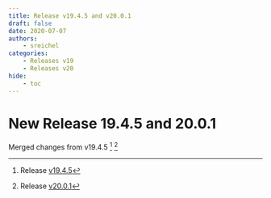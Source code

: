 ```yaml
---
title: Release v19.4.5 and v20.0.1
draft: false
date: 2020-07-07
authors:
    - sreichel
categories:
    - Releases v19
    - Releases v20
hide:
    - toc
---
```


# New Release 19.4.5 and 20.0.1

Merged changes from v19.4.5 [^1] [^2]

<!-- more -->

[^1]: Release [v19.4.5](https://github.com/OpenMage/magento-lts/releases/tag/v19.4.5)
[^2]: Release [v20.0.1](https://github.com/OpenMage/magento-lts/releases/tag/v20.0.1)
